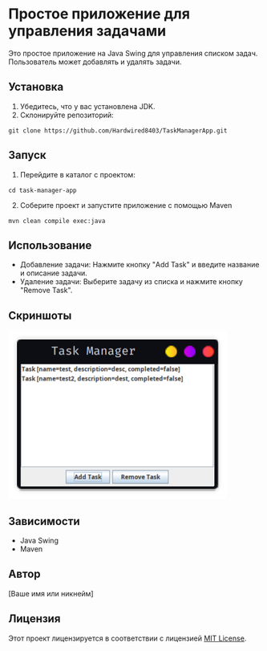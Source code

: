 # Простое приложение для управления задачами

Это простое приложение на Java Swing для управления списком задач.
Пользователь может добавлять и удалять задачи.

## Установка 
1. Убедитесь, что у вас установлена JDK.
2. Склонируйте репозиторий: 
```shell
git clone https://github.com/Hardwired8403/TaskManagerApp.git
 ```

## Запуск

1. Перейдите в каталог с проектом: 
```shell 
cd task-manager-app
```
2. Соберите проект и запустите приложение с помощью Maven
```shell
mvn clean compile exec:java
```

## Использование

- Добавление задачи: Нажмите кнопку "Add Task" и введите название и описание задачи.
- Удаление задачи: Выберите задачу из списка и нажмите кнопку "Remove Task".

## Скриншоты

![screen](assets/image.png)

## Зависимости

- Java Swing
- Maven

## Автор

[Ваше имя или никнейм]

## Лицензия

Этот проект лицензируется в соответствии с лицензией [MIT License](LICENSE).
